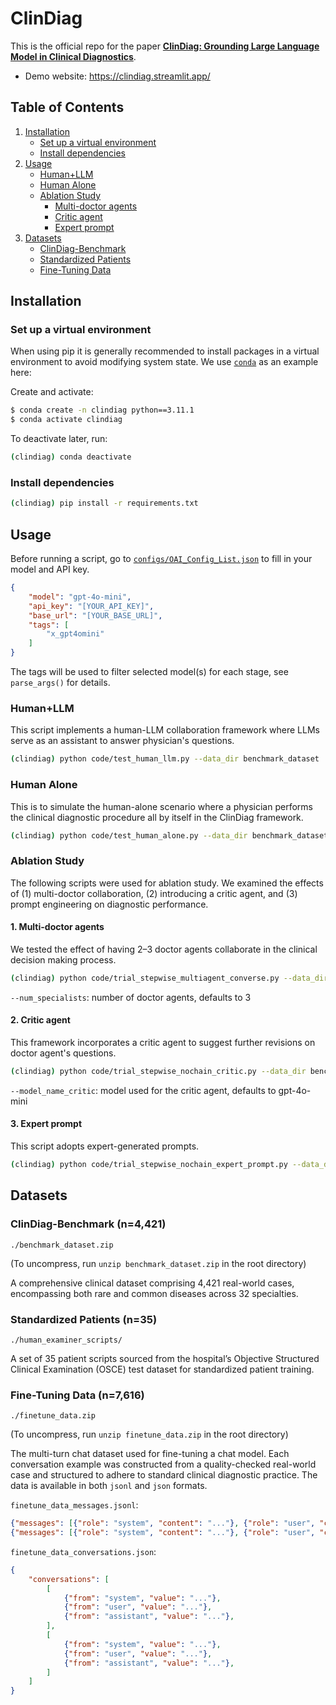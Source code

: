 # ClinDiag

This is the official repo for the paper [**ClinDiag: Grounding Large Language Model in Clinical Diagnostics**](https://github.com/geteff1/ClinDiag).

- Demo website: https://clindiag.streamlit.app/

## Table of Contents

1. [Installation](#installation)
    * [Set up a virtual environment](#venv)
    * [Install dependencies](#dep)
2. [Usage](#usage)
    * [Human+LLM](#human-llm)
    * [Human Alone](#human)
    * [Ablation Study](#ablation)
        * [Multi-doctor agents](#multi-doctor)
        * [Critic agent](#critic)
        * [Expert prompt](#expert)
3. [Datasets](#datasets)
    * [ClinDiag-Benchmark](#benchmark)
    * [Standardized Patients](#patients)
    * [Fine-Tuning Data](#fine-tune)


## Installation <a name="installation"></a>

### Set up a virtual environment <a name="venv"></a>

When using pip it is generally recommended to install packages in a virtual environment to avoid modifying system state. We use [`conda`](https://www.anaconda.com/download/) as an example here:

Create and activate:
```bash
$ conda create -n clindiag python==3.11.1
$ conda activate clindiag
```

To deactivate later, run:
```bash
(clindiag) conda deactivate
```

### Install dependencies <a name="dep"></a>

```bash
(clindiag) pip install -r requirements.txt
```

## Usage <a name="usage"></a>

Before running a script, go to [`configs/OAI_Config_List.json`](https://github.com/geteff1/ClinDiag/blob/main/configs/OAI_Config_List.json) to fill in your model and API key. 
```json
{
    "model": "gpt-4o-mini",
    "api_key": "[YOUR_API_KEY]",
    "base_url": "[YOUR_BASE_URL]",
    "tags": [
        "x_gpt4omini"
    ]
}
```
The tags will be used to filter selected model(s) for each stage, see `parse_args()` for details.

### Human+LLM <a name="human-llm"></a>

This script implements a human-LLM collaboration framework where LLMs serve as an assistant to answer physician's questions.

```bash
(clindiag) python code/test_human_llm.py --data_dir benchmark_dataset
```

### Human Alone <a name="human"></a>

This is to simulate the human-alone scenario where a physician performs the clinical diagnostic procedure all by itself in the ClinDiag framework.

```bash
(clindiag) python code/test_human_alone.py --data_dir benchmark_dataset
```

### Ablation Study <a name="ablation"></a>

The following scripts were used for ablation study. We examined the effects of (1) multi-doctor collaboration, (2) introducing a critic agent, and (3) prompt engineering on diagnostic performance. 

#### 1. Multi-doctor agents <a name="multi-doctor"></a>

We tested the effect of having 2–3 doctor agents collaborate in the clinical decision making process. 

```bash
(clindiag) python code/trial_stepwise_multiagent_converse.py --data_dir benchmark_dataset --num_specialists 2
```

`--num_specialists`: number of doctor agents, defaults to 3

#### 2. Critic agent <a name="critic"></a>

This framework incorporates a critic agent to suggest further revisions on doctor agent's questions.

```bash
(clindiag) python code/trial_stepwise_nochain_critic.py --data_dir benchmark_dataset --model_name_critic x_gpt4omini
```

`--model_name_critic`: model used for the critic agent, defaults to gpt-4o-mini

#### 3. Expert prompt <a name="expert"></a>

This script adopts expert-generated prompts.

```bash
(clindiag) python code/trial_stepwise_nochain_expert_prompt.py --data_dir benchmark_dataset
```

## Datasets <a name="datasets"></a>

### ClinDiag-Benchmark (n=4,421) <a name="benchmark"></a>

`./benchmark_dataset.zip`

(To uncompress, run `unzip benchmark_dataset.zip` in the root directory)

A comprehensive clinical dataset comprising 4,421 real-world cases, encompassing both rare and common diseases across 32 specialties.

### Standardized Patients (n=35) <a name="patients"></a>

`./human_examiner_scripts/`

A set of 35 patient scripts sourced from the hospital’s Objective Structured Clinical Examination (OSCE) test dataset for standardized patient training.

### Fine-Tuning Data (n=7,616) <a name="fine-tune"></a>

`./finetune_data.zip`

(To uncompress, run `unzip finetune_data.zip` in the root directory)

The multi-turn chat dataset used for fine-tuning a chat model. Each conversation example was constructed from a quality-checked real-world case and structured to adhere to standard clinical diagnostic practice. The data is available in both `jsonl` and `json` formats. 

`finetune_data_messages.jsonl`:
```json
{"messages": [{"role": "system", "content": "..."}, {"role": "user", "content": "..."}, {"role": "assistant", "content": "..."}]}
{"messages": [{"role": "system", "content": "..."}, {"role": "user", "content": "..."}, {"role": "assistant", "content": "..."}]}
```

`finetune_data_conversations.json`:
```json
{
    "conversations": [
        [
            {"from": "system", "value": "..."},
            {"from": "user", "value": "..."},
            {"from": "assistant", "value": "..."},
        ],
        [
            {"from": "system", "value": "..."},
            {"from": "user", "value": "..."},
            {"from": "assistant", "value": "..."},
        ]
    ]
}
```